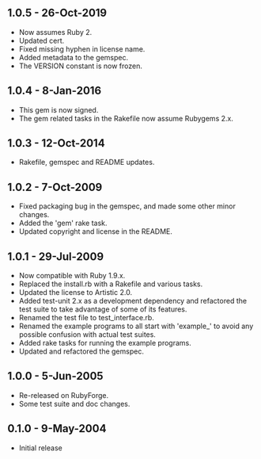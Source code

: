## 1.0.5 - 26-Oct-2019
* Now assumes Ruby 2.
* Updated cert.
* Fixed missing hyphen in license name.
* Added metadata to the gemspec.
* The VERSION constant is now frozen.

## 1.0.4 - 8-Jan-2016
* This gem is now signed.
* The gem related tasks in the Rakefile now assume Rubygems 2.x.

## 1.0.3 - 12-Oct-2014
* Rakefile, gemspec and README updates.

## 1.0.2 - 7-Oct-2009
* Fixed packaging bug in the gemspec, and made some other minor changes.
* Added the 'gem' rake task.
* Updated copyright and license in the README.

## 1.0.1 - 29-Jul-2009
* Now compatible with Ruby 1.9.x.
* Replaced the install.rb with a Rakefile and various tasks.
* Updated the license to Artistic 2.0.
* Added test-unit 2.x as a development dependency and refactored the test
  suite to take advantage of some of its features.
* Renamed the test file to test_interface.rb.
* Renamed the example programs to all start with 'example_' to avoid any
  possible confusion with actual test suites.
* Added rake tasks for running the example programs.
* Updated and refactored the gemspec.

## 1.0.0 - 5-Jun-2005
* Re-released on RubyForge.
* Some test suite and doc changes.

## 0.1.0 - 9-May-2004
* Initial release
